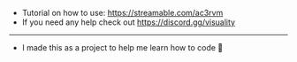 - Tutorial on how to use: https://streamable.com/ac3rvm
- If you need any help check out https://discord.gg/visuality
- ------
- I made this as a project to help me learn how to code 🙂

